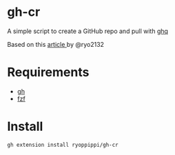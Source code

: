 # gh-cr

A simple script to create a GitHub repo and pull with [ghq](https://github.com/x-motemen/ghq)

Based on this [ article ](https://qiita.com/ryo2132/items/2a29dd7b1627af064d7b#%E3%83%AA%E3%83%9D%E3%82%B8%E3%83%88%E3%83%AA%E3%81%AE%E4%BD%9C%E6%88%90) by @ryo2132 

# Requirements
- [gh](https://cli.github.com/manual/gh_extension)
- [fzf](https://github.com/junegunn/fzf)

# Install 
```sh
gh extension install ryoppippi/gh-cr
```
